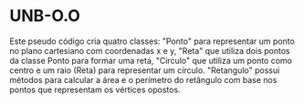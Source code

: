 # UNB-O.O
Este pseudo código cria quatro classes: "Ponto" para representar um ponto no plano cartesiano com coordenadas x e y, "Reta" que utiliza dois pontos da classe Ponto para formar uma reta, "Circulo" que utiliza um ponto como centro e um raio (Reta) para representar um círculo. "Retangulo" possui métodos para calcular a área e o perímetro do retângulo com base nos pontos que representam os vértices opostos.